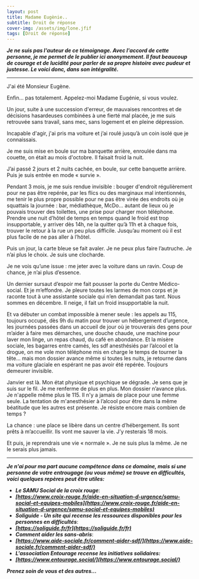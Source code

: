 ```yaml
---
layout: post
title: Madame Eugènie..
subtitle: Droit de réponse 
cover-img: /assets/img/lone.jfif
tags: [Droit de réponse]
---
```


***Je ne suis pas l'auteur de ce témoignage. Avec l'accord de cette personne, je me permet de le publier ici anonymement. Il faut beaucoup de courage et de lucidité pour parler de sa propre histoire avec pudeur et justesse. Le voici donc, dans son intégralité.***

---

J'ai été Monsieur Eugène.

Enfin… pas totalement. Appelez-moi Madame Eugénie, si vous voulez.

Un jour, suite à une succession d'erreur, de mauvaises rencontres et de décisions hasardeuses combinées à une fierté mal placée, je me suis retrouvée sans travail, sans mec, sans logement et en pleine dépression.

Incapable d'agir, j'ai pris ma voiture et j’ai roulé jusqu’à un coin isolé que je connaissais.

Je me suis mise en boule sur ma banquette arrière, enroulée dans ma couette, on était au mois d'octobre. Il faisait froid la nuit.

J’ai passé 2 jours et 2 nuits cachée, en boule, sur cette banquette arrière. Puis je suis entrée en mode « survie ».

Pendant 3 mois, je me suis rendue invisible : bouger d'endroit régulièrement pour ne pas être repérée, par les flics ou des marginaux mal intentionnés, me tenir le plus propre possible pour ne pas être virée des endroits où je squattais la journée : bar, médiathèque, McDo… autant de lieux où je pouvais trouver des toilettes, une prise pour charger mon téléphone. Prendre une nuit d’hôtel de temps en temps quand le froid est trop insupportable, y arriver dès 14h, ne la quitter qu’à 11h et à chaque fois, trouver le retour à la rue un peu plus difficile. Jusqu’au moment où il est plus facile de ne pas aller à l’hôtel.

Puis un jour, la carte bleue se fait avaler. Je ne peux plus faire l’autruche. Je n’ai plus le choix. Je suis une clocharde.

Je ne vois qu’une issue : me jeter avec la voiture dans un ravin. Coup de chance, je n’ai plus d’essence.

Un dernier sursaut d’espoir me fait pousser la porte du Centre Médico-social. Et je m’effondre. Je pleure toutes les larmes de mon corps et je raconte tout à une assistante sociale qui n’en demandait pas tant. Nous sommes en décembre. Il neige, il fait un froid insupportable la nuit.

Et va débuter un combat impossible à mener seule : les appels au 115, toujours occupé, dès 9h du matin pour trouver un hébergement d’urgence, les journées passées dans un accueil de jour où je trouverais des gens pour m’aider à faire mes démarches, une douche chaude, une machine pour laver mon linge, un repas chaud, du café en abondance. Et la misère sociale, les bagarres entre camés, les sdf anesthésiés par l’alcool et la drogue, on me vole mon téléphone mis en charge le temps de tourner la tête… mais mon dossier avance même si toutes les nuits, je retourne dans ma voiture glaciale en espérant ne pas avoir été repérée. Toujours demeurer invisible.

Janvier est là. Mon état physique et psychique se dégrade. Je sens que je suis sur le fil. Je me renferme de plus en plus. Mon dossier n’avance plus. Je n'appelle même plus le 115. Il n'y a jamais de place pour une femme seule. La tentation de m'anesthésier à l’alcool pour être dans la même béatitude que les autres est présente. Je résiste encore mais combien de temps ?

La chance : une place se libère dans un centre d’hébergement. Ils sont prêts à m’accueillir. Ils vont me sauver la vie. J’y resterais 18 mois.

Et puis, je reprendrais une vie « normale ». Je ne suis plus la même. Je ne le serais plus jamais.

---

***Je n'ai pour ma part aucune compétence dans ce domaine, mais si une personne de votre entrougage (ou vous même) se trouve en difficultés, voici quelques repères peut être utiles:***

- ***Le SAMU Social de la croix rouge***: 
- ***[https://www.croix-rouge.fr/aide-en-situation-d-urgence/samu-social-et-equipes-mobiles](https://www.croix-rouge.fr/aide-en-situation-d-urgence/samu-social-et-equipes-mobiles)***
- ***Soliguide - Un site qui recense les ressources disponibles pour les personnes en difficultés***: 
- ***[https://soliguide.fr/fr](https://soliguide.fr/fr)***
- ***Comment aider les sans-abris***: 
- ***[https://www.aide-sociale.fr/comment-aider-sdf/](https://www.aide-sociale.fr/comment-aider-sdf/)***
- ***L'association Entourage recense les initiatives solidaires:***
- ***[https://www.entourage.social/](https://www.entourage.social/)***

***Prenez soin de vous et des autres...***
